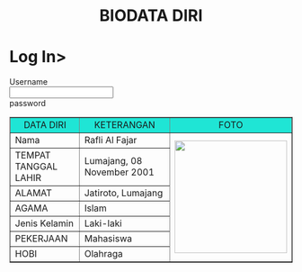 <!DOCTYPE HTML>
<html>
  <head>
    <title>Biodata Diri</title>
    <link rel="stylesheet" href="style.css">
  </head>
  <body>
    <h1 align="center">BIODATA DIRI</h1>
    <table border="1" cellspacing="0" cellpadding="5" align="center" width="800">
      <tr align="center" bgcolor="#1fe5d5">
        <td width="200">DATA DIRI</td>
        <td width="400">KETERANGAN</td>
        <td width="200">FOTO</td>
      </tr>
      <tr>
        <td>Nama</td>
        <td>Rafli Al Fajar</td>
        <td rowspan="7"><img src="![1](https://github.com/Attem07/Attem07/assets/147891599/810211d7-c029-455d-a1a1-a6bf8f7016f6)" width="200"></td>
      </tr>
      <tr>
        <td>TEMPAT TANGGAL LAHIR</td>
        <td>Lumajang, 08 November 2001</td>
      </tr>
      <tr>
        <td>ALAMAT</td>
        <td>Jatiroto, Lumajang</td>
      </tr>
      <tr>
        <td>AGAMA</td>
        <td>Islam</td>
      </tr>
      <tr>
        <td>Jenis Kelamin</td>
        <td>Laki-laki</td>
      </tr>
      <tr>
        <td>PEKERJAAN</td>
        <td>Mahasiswa</td>
      </tr>
      <tr>
        <td>HOBI</td>
        <td>Olahraga</td>
      </tr>
    <div class="container">
      <h1>Log In></h1>
      <form>
        <label>Username</label><br>
        <input type="text"><br>
        <label>password</label><br>
        <input type="password><br>
        <button>Log In</button>

        <a href="contact.html">Contack</a>
        <div Coppyright @Attem 2024>
      </form>
  </body>
</html>
